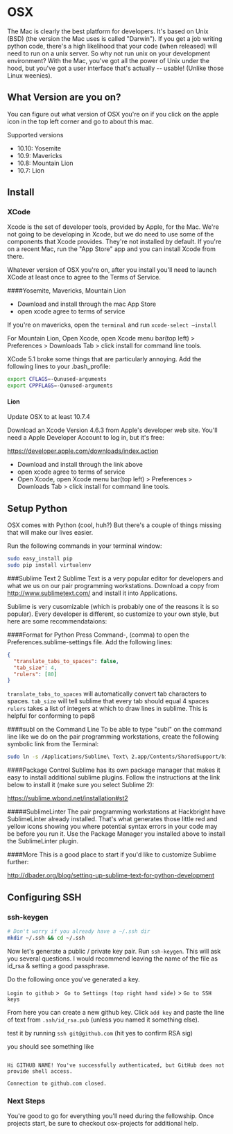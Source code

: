 # OSX

The Mac is clearly the best platform for developers.  It's based on Unix (BSD) (the version the Mac uses is called "Darwin").  If you get a job writing python code, there's a high likelihood that your code (when released) will need to run on a unix server.  So why not run unix on your development environment?  With the Mac, you've got all the power of Unix under the hood, but you've got a user interface that's actually -- usable! (Unlike those Linux weenies).

## What Version are you on?
You can figure out what version of OSX you're on if you click on the apple icon in the top left corner and go to about this mac.


Supported versions
- 10.10: Yosemite
- 10.9: Mavericks
- 10.8: Mountain Lion
- 10.7: Lion 


## Install

### XCode
Xcode is the set of developer tools, provided by Apple, for the Mac.  We're not going to be developing in Xcode, but we do need to use some of the components that Xcode provides.  They're not installed by default.  If you're on a recent Mac, run the "App Store" app and you can install Xcode from there.

Whatever version of OSX you're on, after you install you'll need to launch XCode at least once to agree to the Terms of Service.


####Yosemite, Mavericks, Mountain Lion

- Download and install through the mac App Store
- open xcode agree to terms of service

If you're on mavericks, open the `terminal` and run `xcode-select —install`

For Mountain Lion, Open Xcode, open Xcode menu bar(top left) > Preferences > Downloads Tab > click install for command line tools.

XCode 5.1 broke some things that are particularly annoying. Add the following lines to your .bash_profile:

````bash
export CFLAGS=-Qunused-arguments
export CPPFLAGS=-Qunused-arguments
````

#### Lion

Update OSX to at least 10.7.4

Download an Xcode Version 4.6.3 from Apple's developer web site.  You'll need a Apple Developer Account to log in, but it's free:

https://developer.apple.com/downloads/index.action

- Download and install through the link above
- open xcode agree to terms of service
- Open Xcode, open Xcode menu bar(top left) > Preferences > Downloads Tab > click install for command line tools.



## Setup Python

OSX comes with Python (cool, huh?)  But there's a couple of things missing that will make our lives easier.

Run the following commands in your terminal window:

````bash
sudo easy_install pip
sudo pip install virtualenv
````


###Sublime Text 2
Sublime Text is a very popular editor for developers and what we us on our pair programming workstations.  Download a copy from http://www.sublimetext.com/ and install it into Applications.

Sublime is very cusomizable (which is probably one of the reasons it is so popular).  Every developer is different, so customize to your own style, but here are some recommendataions:

####Format for Python
Press Command-, (comma) to open the Preferences.sublime-settings file.  Add the following lines:

````json
{
  "translate_tabs_to_spaces": false,
  "tab_size": 4,
  "rulers": [80]
}
````

`translate_tabs_to_spaces` will automatically convert tab characters to spaces.
`tab_size` will tell sublime that every tab should equal 4 spaces
`rulers` takes a list of integers at which to draw lines in sublime. This is helpful for conforming to pep8


####subl on the Command Line
To be able to type "subl" on the command line like we do on the pair programming workstations, create the following symbolic link from the Terminal:

````bash
sudo ln -s /Applications/Sublime\ Text\ 2.app/Contents/SharedSupport/bin/subl /usr/local/bin
````

####Package Control
Sublime has its own package manager that makes it easy to install additional sublime plugins.  Follow the instructions at the link below to install it (make sure you select Sublime 2):

https://sublime.wbond.net/installation#st2

#####SublimeLinter
The pair programming workstations at Hackbright have SublimeLinter already installed. That's what generates those little red and yellow icons showing you where potential syntax errors in your code may be before you run it.  Use the Package Manager you installed above to install the SublimeLinter plugin. 

####More
This is a good place to start if you'd like to customize Sublime further:

http://dbader.org/blog/setting-up-sublime-text-for-python-development

## Configuring SSH
### ssh-keygen

````bash
# Don't worry if you already have a ~/.ssh dir
mkdir ~/.ssh && cd ~/.ssh
````

Now let's generate a public / private key pair.  Run `ssh-keygen`. This will ask you several questions. I would recommend leaving the name of the file as id_rsa & setting a good passphrase.

Do the following once you've generated a key. 

` Login to github ` > ` Go to Settings (top right hand side)` > `Go to SSH keys`


From here you can create a new github key. Click `add key` and paste the line of text from `.ssh/id_rsa.pub` (unless you named it something else).

test it by running  `ssh git@github.com` (hit yes to confirm RSA sig)

you should see something like
````

Hi GITHUB NAME! You've successfully authenticated, but GitHub does not provide shell access.

Connection to github.com closed.
````


### Next Steps

You're good to go for everything you'll need during the fellowship. Once projects start, be sure to checkout osx-projects for additional help.
